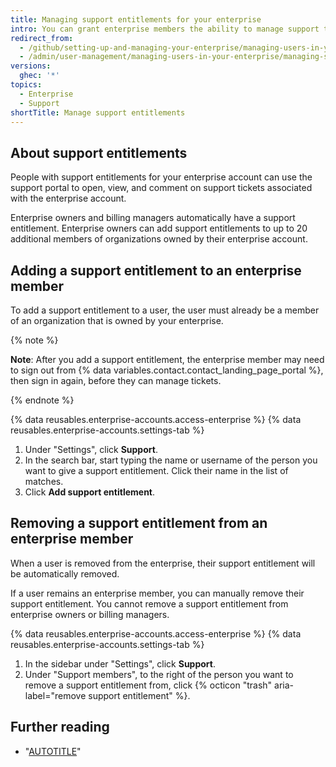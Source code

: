 ```yaml
---
title: Managing support entitlements for your enterprise
intro: You can grant enterprise members the ability to manage support tickets for your enterprise account.
redirect_from:
  - /github/setting-up-and-managing-your-enterprise/managing-users-in-your-enterprise/managing-support-entitlements-for-your-enterprise
  - /admin/user-management/managing-users-in-your-enterprise/managing-support-entitlements-for-your-enterprise
versions:
  ghec: '*'
topics:
  - Enterprise
  - Support
shortTitle: Manage support entitlements
---
```


## About support entitlements

People with support entitlements for your enterprise account can use the support portal to open, view, and comment on support tickets associated with the enterprise account.

Enterprise owners and billing managers automatically have a support entitlement. Enterprise owners can add support entitlements to up to 20 additional members of organizations owned by their enterprise account.

## Adding a support entitlement to an enterprise member

To add a support entitlement to a user, the user must already be a member of an organization that is owned by your enterprise.

{% note %}

**Note**: After you add a support entitlement, the enterprise member may need to sign out from {% data variables.contact.contact_landing_page_portal %}, then sign in again, before they can manage tickets.

{% endnote %}

{% data reusables.enterprise-accounts.access-enterprise %}
{% data reusables.enterprise-accounts.settings-tab %}
1. Under "Settings", click **Support**.
1. In the search bar, start typing the name or username of the person you want to give a support entitlement. Click their name in the list of matches.
1. Click **Add support entitlement**.

## Removing a support entitlement from an enterprise member

When a user is removed from the enterprise, their support entitlement will be automatically removed.

If a user remains an enterprise member, you can manually remove their support entitlement. You cannot remove a support entitlement from enterprise owners or billing managers.

{% data reusables.enterprise-accounts.access-enterprise %}
{% data reusables.enterprise-accounts.settings-tab %}
1. In the sidebar under "Settings", click **Support**.
1. Under "Support members", to the right of the person you want to remove a support entitlement from, click {% octicon "trash" aria-label="remove support entitlement" %}.

## Further reading

- "[AUTOTITLE](/support)"
